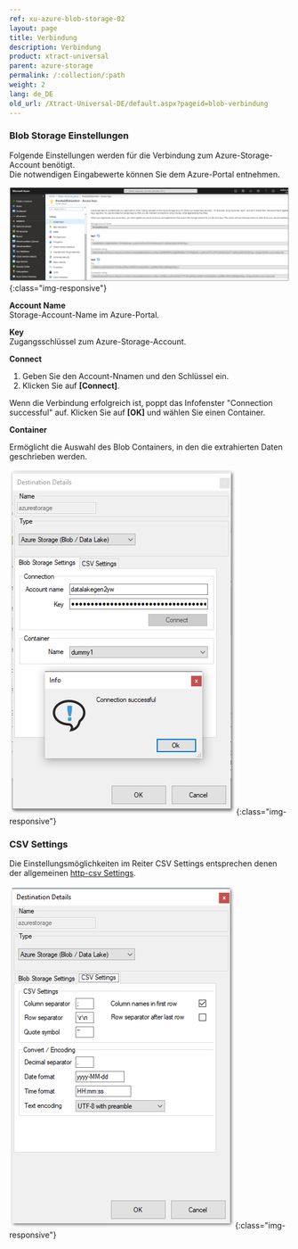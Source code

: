 ```yaml
---
ref: xu-azure-blob-storage-02
layout: page
title: Verbindung
description: Verbindung
product: xtract-universal
parent: azure-storage
permalink: /:collection/:path
weight: 2
lang: de_DE
old_url: /Xtract-Universal-DE/default.aspx?pageid=blob-verbindung
---
```




### Blob Storage Einstellungen

Folgende Einstellungen werden für die Verbindung zum Azure-Storage-Account benötigt.  
Die notwendigen Eingabewerte können Sie dem Azure-Portal entnehmen.

![azure-blob-access-keys](/img/content/azure-blob-access-keys.png){:class="img-responsive"}

**Account Name**<br>
Storage-Account-Name im Azure-Portal.

**Key**<br>
Zugangsschlüssel zum Azure-Storage-Account.  

**Connect**<br>
1. Geben Sie den Account-Nnamen und den Schlüssel ein.
2. Klicken Sie auf **[Connect]**.

Wenn die Verbindung erfolgreich ist, poppt das Infofenster "Connection successful" auf. Klicken Sie auf **[OK]** und 
wählen Sie einen Container.

**Container**<br>

Ermöglicht die Auswahl des Blob Containers, in den die extrahierten Daten geschrieben werden.

![xu-azure-blob-con-01](/img/content/xu-azure-blob-con-01_.png){:class="img-responsive"}

### CSV Settings

Die Einstellungsmöglichkeiten im Reiter CSV Settings entsprechen denen der allgemeinen [http-csv Settings](../csv-via-http).

![azure_blob_destination_settings_csv_settings](/img/content/xu-azure-blob-con-04.png){:class="img-responsive"}

 
